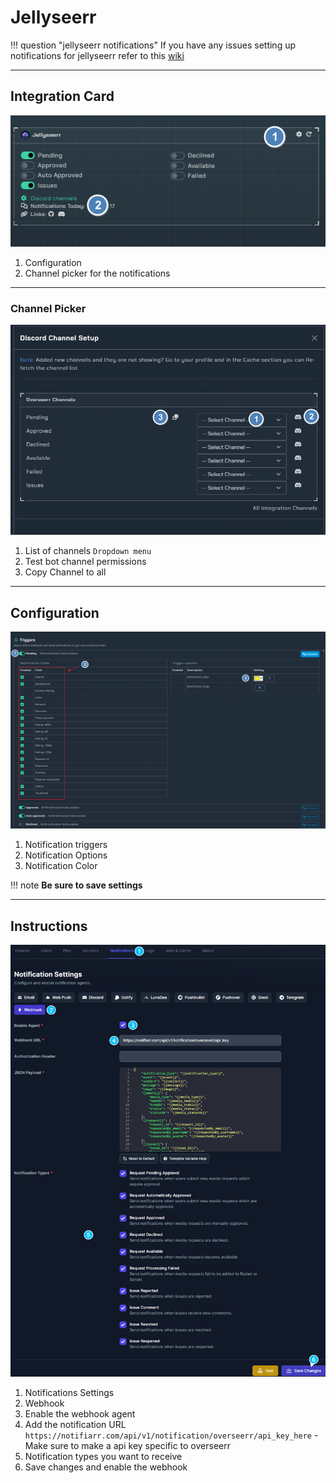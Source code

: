 # Jellyseerr

!!! question "jellyseerr notifications"
    If you have any issues setting up notifications for jellyseerr refer to this [wiki](https://docs.jellyseerr.dev/using-jellyseerr/notifications)

---

## Integration Card

![instructions2.png](../../assets/screenshots/integrations/jellyseerr/trigger-channel.png)

1. Configuration
2. Channel picker for the notifications

---

### Channel Picker

![instructions3.png](../../assets/screenshots/integrations/jellyseerr/channel-picker.png)

1. List of channels `Dropdown menu`
2. Test bot channel permissions
3. Copy Channel to all

---

## Configuration

![instructions4.png](../../assets/screenshots/integrations/jellyseerr/configuration.png)

1. Notification triggers
2. Notification Options
3. Notification Color

!!! note
    **Be sure to save settings**

---

## Instructions

![instructions1.png](../../assets/screenshots/integrations/jellyseerr/instructions.png)

1. Notifications Settings
2. Webhook
3. Enable the webhook agent
4. Add the notification URL `https://notifiarr.com/api/v1/notification/overseerr/api_key_here` - Make sure to make a api key specific to overseerr
5. Notification types you want to receive
6. Save changes and enable the webhook
